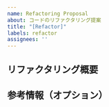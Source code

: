 ```yaml
---
name: Refactoring Proposal
about: コードのリファクタリング提案
title: "[Refactor]"
labels: refactor
assignees: ''
---
```


## リファクタリング概要

## 参考情報（オプション）